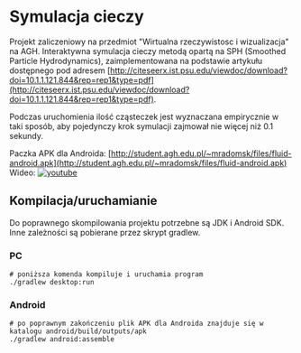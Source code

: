 # Symulacja cieczy

Projekt zaliczeniowy na przedmiot "Wirtualna rzeczywistosc i wizualizacja" na AGH. Interaktywna symulacja cieczy metodą opartą na SPH (Smoothed Particle Hydrodynamics), zaimplementowana na podstawie artykułu dostępnego pod adresem [http://citeseerx.ist.psu.edu/viewdoc/download?doi=10.1.1.121.844&rep=rep1&type=pdf](http://citeseerx.ist.psu.edu/viewdoc/download?doi=10.1.1.121.844&rep=rep1&type=pdf).

Podczas uruchomienia ilość cząsteczek jest wyznaczana empirycznie w taki sposób, aby pojedynczy krok symulacji zajmował nie więcej niż 0.1 sekundy.

Paczka APK dla Androida: [http://student.agh.edu.pl/~mradomsk/files/fluid-android.apk](http://student.agh.edu.pl/~mradomsk/files/fluid-android.apk)
Wideo: [![youtube](http://img.youtube.com/vi/wyBZcDcbnIE/0.jpg)](http://www.youtube.com/watch?v=wyBZcDcbnIE "Symulacja cieczy")

## Kompilacja/uruchamianie

Do poprawnego skompilowania projektu potrzebne są JDK i Android SDK. Inne zależności są pobierane przez skrypt gradlew.

### PC

    # poniższa komenda kompiluje i uruchamia program
    ./gradlew desktop:run

### Android

    # po poprawnym zakończeniu plik APK dla Androida znajduje się w katalogu android/build/outputs/apk
    ./gradlew android:assemble

